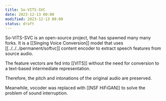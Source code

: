 ```yaml
---
title: So-VITS-SVC
date: 2023-12-13 00:00
modified: 2023-12-13 00:00
status: draft
---
```


So-VITS-SVC is an open-source project, that has spawned many many forks. It is a [[Singing Voice Conversion]] model that uses [[../../../permanent/softvc]] content encoder to extract speech features from source audio.

The feature vectors are fed into [[VITS]] without the need for conversion to a text-based intermediate representation.

Therefore, the pitch and intonations of the original audio are preserved.

Meanwhile, vocoder was replaced with [[NSF HiFiGAN]] to solve the problem of sound interruption.



